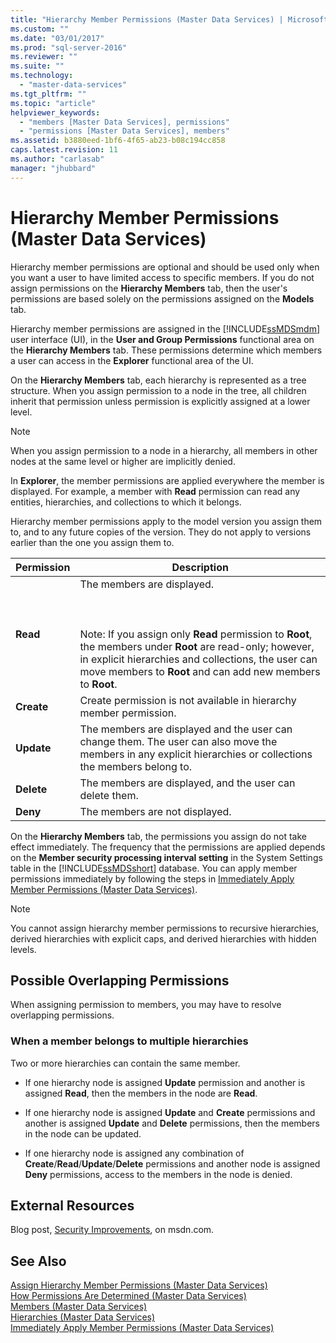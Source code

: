 ```yaml
---
title: "Hierarchy Member Permissions (Master Data Services) | Microsoft Docs"
ms.custom: ""
ms.date: "03/01/2017"
ms.prod: "sql-server-2016"
ms.reviewer: ""
ms.suite: ""
ms.technology: 
  - "master-data-services"
ms.tgt_pltfrm: ""
ms.topic: "article"
helpviewer_keywords: 
  - "members [Master Data Services], permissions"
  - "permissions [Master Data Services], members"
ms.assetid: b3880eed-1bf6-4f65-ab23-b08c194cc858
caps.latest.revision: 11
ms.author: "carlasab"
manager: "jhubbard"
---
```

# Hierarchy Member Permissions (Master Data Services)
  Hierarchy member permissions are optional and should be used only when you want a user to have limited access to specific members. If you do not assign permissions on the **Hierarchy Members** tab, then the user's permissions are based solely on the permissions assigned on the **Models** tab.  
  
 Hierarchy member permissions are assigned in the [!INCLUDE[ssMDSmdm](../database-engine/install/windows/includes/ssmdsmdm-md.md)] user interface (UI), in the **User and Group Permissions** functional area on the **Hierarchy Members** tab. These permissions determine which members a user can access in the **Explorer** functional area of the UI.  
  
 On the **Hierarchy Members** tab, each hierarchy is represented as a tree structure. When you assign permission to a node in the tree, all children inherit that permission unless permission is explicitly assigned at a lower level.  
  
> [!NOTE]  
>  When you assign permission to a node in a hierarchy, all members in other nodes at the same level or higher are implicitly denied.  
  
 In **Explorer**, the member permissions are applied everywhere the member is displayed. For example, a member with **Read** permission can read any entities, hierarchies, and collections to which it belongs.  
  
 Hierarchy member permissions apply to the model version you assign them to, and to any future copies of the version. They do not apply to versions earlier than the one you assign them to.  
  
|Permission|Description|  
|----------------|-----------------|  
|**Read**|The members are displayed.<br /><br /> <br /><br /> Note: If you assign only **Read** permission to **Root**, the members under **Root** are read-only; however, in explicit hierarchies and collections, the user can move members to **Root** and can add new members to **Root**.|  
|**Create**|Create permission is not available in hierarchy member permission.|  
|**Update**|The members are displayed and the user can change them. The user can also move the members in any explicit hierarchies or collections the members belong to.|  
|**Delete**|The members are displayed, and the user can delete them.|  
|**Deny**|The members are not displayed.|  
  
 On the **Hierarchy Members** tab, the permissions you assign do not take effect immediately. The frequency that the permissions are applied depends on the **Member security processing interval setting** in the System Settings table in the [!INCLUDE[ssMDSshort](../analysis-services/includes/ssmdsshort-md.md)] database. You can apply member permissions immediately by following the steps in [Immediately Apply Member Permissions &#40;Master Data Services&#41;](../master-data-services/immediately-apply-member-permissions-master-data-services.md).  
  
> [!NOTE]  
>  You cannot assign hierarchy member permissions to recursive hierarchies, derived hierarchies with explicit caps, and derived hierarchies with hidden levels.  
  
## Possible Overlapping Permissions  
 When assigning permission to members, you may have to resolve overlapping permissions.  
  
### When a member belongs to multiple hierarchies  
 Two or more hierarchies can contain the same member.  
  
-   If one hierarchy node is assigned **Update** permission and another is assigned **Read**, then the members in the node are **Read**.  
  
-   If one hierarchy node is assigned **Update** and **Create** permissions and another is assigned **Update** and **Delete** permissions, then the members in the node can be updated.  
  
-   If one hierarchy node is assigned any combination of **Create**/**Read**/**Update**/**Delete** permissions and another node is assigned **Deny** permissions, access to the members in the node is denied.  
  
## External Resources  
 Blog post, [Security Improvements](http://go.microsoft.com/fwlink/p/?LinkId=615376), on msdn.com.  
  
## See Also  
 [Assign Hierarchy Member Permissions &#40;Master Data Services&#41;](../master-data-services/assign-hierarchy-member-permissions-master-data-services.md)   
 [How Permissions Are Determined &#40;Master Data Services&#41;](../master-data-services/how-permissions-are-determined-master-data-services.md)   
 [Members &#40;Master Data Services&#41;](../master-data-services/members-master-data-services.md)   
 [Hierarchies &#40;Master Data Services&#41;](../master-data-services/hierarchies-master-data-services.md)   
 [Immediately Apply Member Permissions &#40;Master Data Services&#41;](../master-data-services/immediately-apply-member-permissions-master-data-services.md)  
  
  